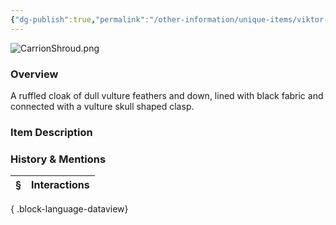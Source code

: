 ```yaml
---
{"dg-publish":true,"permalink":"/other-information/unique-items/viktor-s-cloak/","tags":["viktoritem"],"updated":"2025-08-31T20:49:43.659+01:00"}
---
```


![CarrionShroud.png](/img/user/Admin/Attachments/CarrionShroud.png)
### Overview
A ruffled cloak of dull vulture feathers and down, lined with black fabric and connected with a vulture skull shaped clasp.

### Item Description


### History & Mentions
| § | Interactions |
| - | ------------ |

{ .block-language-dataview}